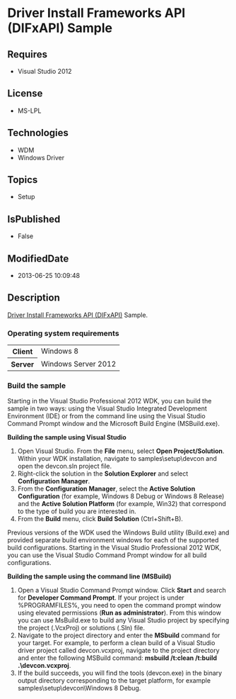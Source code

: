 # Driver Install Frameworks API (DIFxAPI) Sample
## Requires
* Visual Studio 2012
## License
* MS-LPL
## Technologies
* WDM
* Windows Driver
## Topics
* Setup
## IsPublished
* False
## ModifiedDate
* 2013-06-25 10:09:48
## Description

<div id="mainSection">
<p><a href="http://msdn.microsoft.com/en-us/library/windows/hardware/ff544834">Driver Install Frameworks API (DIFxAPI)</a> Sample.
</p>
<h3>Operating system requirements</h3>
<table>
<tbody>
<tr>
<th>Client</th>
<td><dt>Windows&nbsp;8 </dt></td>
</tr>
<tr>
<th>Server</th>
<td><dt>Windows Server&nbsp;2012 </dt></td>
</tr>
</tbody>
</table>
<h3>Build the sample</h3>
<p>Starting in the Visual Studio Professional&nbsp;2012 WDK, you can build the sample in two ways: using the Visual Studio Integrated Development Environment (IDE) or from the command line using the Visual Studio Command Prompt window and the Microsoft Build Engine
 (MSBuild.exe).</p>
<p class="proch"><b>Building the sample using Visual Studio</b></p>
<ol>
<li>Open Visual Studio. From the <b>File</b> menu, select <b>Open Project/Solution</b>. Within your WDK installation, navigate to samples\setup\devcon and open the devcon.sln project file.
</li><li>Right-click the solution in the <b>Solution Explorer</b> and select <b>Configuration Manager</b>.
</li><li>From the <b>Configuration Manager</b>, select the <b>Active Solution Configuration</b> (for example, Windows&nbsp;8 Debug or Windows&nbsp;8 Release) and the
<b>Active Solution Platform</b> (for example, Win32) that correspond to the type of build you are interested in.
</li><li>From the <b>Build</b> menu, click <b>Build Solution</b> (Ctrl&#43;Shift&#43;B). </li></ol>
<p>Previous versions of the WDK used the Windows Build utility (Build.exe) and provided separate build environment windows for each of the supported build configurations. Starting in the Visual Studio Professional&nbsp;2012 WDK, you can use the Visual Studio Command
 Prompt window for all build configurations.</p>
<p class="proch"><b>Building the sample using the command line (MSBuild)</b></p>
<ol>
<li>Open a Visual Studio Command Prompt window. Click <b>Start</b> and search for
<b>Developer Command Prompt</b>. If your project is under %PROGRAMFILES%, you need to open the command prompt window using elevated permissions (<b>Run as administrator</b>). From this window you can use MsBuild.exe to build any Visual Studio project by specifying
 the project (.VcxProj) or solutions (.Sln) file. </li><li>Navigate to the project directory and enter the <b>MSbuild</b> command for your target. For example, to perform a clean build of a Visual Studio driver project called devcon.vcxproj, navigate to the project directory and enter the following MSBuild command:
<b>msbuild /t:clean /t:build .\devcon.vcxproj</b>. </li><li>If the build succeeds, you will find the tools (devcon.exe) in the binary output directory corresponding to the target platform, for example samples\setup\devcon\Windows&nbsp;8 Debug.
</li></ol>
</div>
